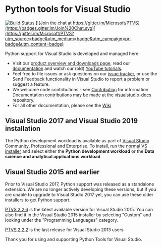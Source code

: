 # Python tools for Visual Studio

[![Build Status](https://devdiv.visualstudio.com/DevDiv/_apis/build/status/Python/PTVS-Build-Dev16?branchName=master)](https://devdiv.visualstudio.com/DevDiv/_build/latest?definitionId=14121&branchName=main)
[![Join the chat at https://gitter.im/Microsoft/PTVS](https://badges.gitter.im/Join%20Chat.svg)](https://gitter.im/Microsoft/PTVS?utm_source=badge&utm_medium=badge&utm_campaign=pr-badge&utm_content=badge)

Python support for Visual Studio is developed and managed here.
* Visit our [product overview and downloads page](https://aka.ms/PTVS), read our [documentation](https://aka.ms/PTVSDocs) and watch our (old) [YouTube tutorials](http://aka.ms/PTVSTutorial).
* Feel free to file issues or ask questions on our [issue tracker](http://github.com/Microsoft/PTVS/issues), or use the Send Feedback functionality in Visual Studio to report a problem or suggest a feature.
* We welcome code contributions - see [Contributing](https://github.com/Microsoft/PTVS/wiki/Contributing-to-PTVS) for information. Documentation contributions may be made at the [visualstudio-docs](https://github.com/Microsoft/visualstudio-docs/tree/master/docs/python) repository.
* For all other documentation, please see the [Wiki](https://github.com/Microsoft/PTVS/wiki)

## Visual Studio 2017 and Visual Studio 2019 installation

The Python development workload is available as part of [Visual Studio](https://aka.ms/PTVS) Community, Professional and Enterprise. To install, run the [normal VS installer](https://visualstudio.com/vs/downloads?wt.mc_id=github_microsoft_com) and select either the **Python development workload** or the **Data science and analytical applications workload**.

## Visual Studio 2015 and earlier

Prior to Visual Studio 2017, Python support was released as a standalone extension. We are no longer actively developing these versions, but if you are unable to upgrade to Visual Studio 2017 yet, you can use these older installers to get Python support.

[PTVS 2.2.6](https://github.com/Microsoft/PTVS/releases/v2.2.6) is the latest available version for Visual Studio 2015. You can also find it in the Visual Studio 2015 installer by selecting "Custom" and looking under the "Programming Languages" category.

[PTVS 2.2.2](https://github.com/Microsoft/PTVS/releases/v2.2.2) is the last release for Visual Studio 2013 users.


Thank you for using and supporting Python Tools for Visual Studio.
